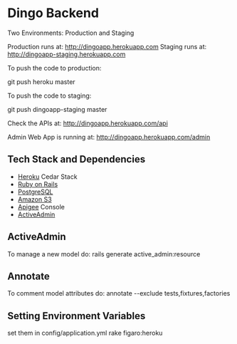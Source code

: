 # Dingo Backend #

Two Environments: Production and Staging

Production runs at: http://dingoapp.herokuapp.com
Staging runs at: http://dingoapp-staging.herokuapp.com

To push the code to production:

git push heroku master

To push the code to staging:

git push dingoapp-staging master

Check the APIs at: http://dingoapp.herokuapp.com/api

Admin Web App is running at: http://dingoapp.herokuapp.com/admin

## Tech Stack and Dependencies ##

* [Heroku](http://heroku.com) Cedar Stack
* [Ruby on Rails](http://rubyonrails.org)
* [PostgreSQL](http://www.postgresql.org)
* [Amazon S3](http://aws.amazon.com/console/)
* [Apigee](http://apigee.com) Console
* [ActiveAdmin](http://activeadmin.info)

## ActiveAdmin ##

To manage a new model do: rails generate active_admin:resource <Model>

## Annotate ##

To comment model attributes do: annotate --exclude tests,fixtures,factories

## Setting Environment Variables ##

set them in config/application.yml
rake figaro:heroku
